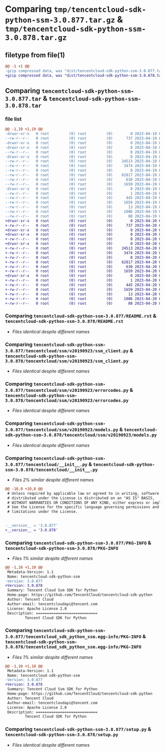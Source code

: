 # Comparing `tmp/tencentcloud-sdk-python-ssm-3.0.877.tar.gz` & `tmp/tencentcloud-sdk-python-ssm-3.0.878.tar.gz`

## filetype from file(1)

```diff
@@ -1 +1 @@
-gzip compressed data, was "dist/tencentcloud-sdk-python-ssm-3.0.877.tar", last modified: Wed Apr 19 09:34:21 2023, max compression
+gzip compressed data, was "dist/tencentcloud-sdk-python-ssm-3.0.878.tar", last modified: Thu Apr 20 00:42:13 2023, max compression
```

## Comparing `tencentcloud-sdk-python-ssm-3.0.877.tar` & `tencentcloud-sdk-python-ssm-3.0.878.tar`

### file list

```diff
@@ -1,19 +1,19 @@
-drwxr-xr-x   0 root         (0) root         (0)        0 2023-04-19 09:34:21.000000 tencentcloud-sdk-python-ssm-3.0.877/
--rw-r--r--   0 root         (0) root         (0)      737 2023-04-19 09:34:21.000000 tencentcloud-sdk-python-ssm-3.0.877/README.rst
-drwxr-xr-x   0 root         (0) root         (0)        0 2023-04-19 09:34:21.000000 tencentcloud-sdk-python-ssm-3.0.877/tencentcloud/
-drwxr-xr-x   0 root         (0) root         (0)        0 2023-04-19 09:34:21.000000 tencentcloud-sdk-python-ssm-3.0.877/tencentcloud/ssm/
--rw-r--r--   0 root         (0) root         (0)        0 2023-04-19 09:34:21.000000 tencentcloud-sdk-python-ssm-3.0.877/tencentcloud/ssm/__init__.py
-drwxr-xr-x   0 root         (0) root         (0)        0 2023-04-19 09:34:21.000000 tencentcloud-sdk-python-ssm-3.0.877/tencentcloud/ssm/v20190923/
--rw-r--r--   0 root         (0) root         (0)    24513 2023-04-19 09:34:21.000000 tencentcloud-sdk-python-ssm-3.0.877/tencentcloud/ssm/v20190923/ssm_client.py
--rw-r--r--   0 root         (0) root         (0)     3474 2023-04-19 09:34:21.000000 tencentcloud-sdk-python-ssm-3.0.877/tencentcloud/ssm/v20190923/errorcodes.py
--rw-r--r--   0 root         (0) root         (0)        0 2023-04-19 09:34:21.000000 tencentcloud-sdk-python-ssm-3.0.877/tencentcloud/ssm/v20190923/__init__.py
--rw-r--r--   0 root         (0) root         (0)    62817 2023-04-19 09:34:21.000000 tencentcloud-sdk-python-ssm-3.0.877/tencentcloud/ssm/v20190923/models.py
--rw-r--r--   0 root         (0) root         (0)      630 2023-04-19 09:34:21.000000 tencentcloud-sdk-python-ssm-3.0.877/tencentcloud/__init__.py
--rw-r--r--   0 root         (0) root         (0)     1659 2023-04-19 09:34:21.000000 tencentcloud-sdk-python-ssm-3.0.877/PKG-INFO
-drwxr-xr-x   0 root         (0) root         (0)        0 2023-04-19 09:34:21.000000 tencentcloud-sdk-python-ssm-3.0.877/tencentcloud_sdk_python_ssm.egg-info/
--rw-r--r--   0 root         (0) root         (0)        1 2023-04-19 09:34:21.000000 tencentcloud-sdk-python-ssm-3.0.877/tencentcloud_sdk_python_ssm.egg-info/dependency_links.txt
--rw-r--r--   0 root         (0) root         (0)      445 2023-04-19 09:34:21.000000 tencentcloud-sdk-python-ssm-3.0.877/tencentcloud_sdk_python_ssm.egg-info/SOURCES.txt
--rw-r--r--   0 root         (0) root         (0)     1659 2023-04-19 09:34:21.000000 tencentcloud-sdk-python-ssm-3.0.877/tencentcloud_sdk_python_ssm.egg-info/PKG-INFO
--rw-r--r--   0 root         (0) root         (0)       13 2023-04-19 09:34:21.000000 tencentcloud-sdk-python-ssm-3.0.877/tencentcloud_sdk_python_ssm.egg-info/top_level.txt
--rw-r--r--   0 root         (0) root         (0)     1006 2023-04-19 09:34:21.000000 tencentcloud-sdk-python-ssm-3.0.877/setup.py
--rw-r--r--   0 root         (0) root         (0)       88 2023-04-19 09:34:21.000000 tencentcloud-sdk-python-ssm-3.0.877/setup.cfg
+drwxr-xr-x   0 root         (0) root         (0)        0 2023-04-20 00:42:13.000000 tencentcloud-sdk-python-ssm-3.0.878/
+-rw-r--r--   0 root         (0) root         (0)      737 2023-04-20 00:42:13.000000 tencentcloud-sdk-python-ssm-3.0.878/README.rst
+drwxr-xr-x   0 root         (0) root         (0)        0 2023-04-20 00:42:13.000000 tencentcloud-sdk-python-ssm-3.0.878/tencentcloud/
+drwxr-xr-x   0 root         (0) root         (0)        0 2023-04-20 00:42:13.000000 tencentcloud-sdk-python-ssm-3.0.878/tencentcloud/ssm/
+-rw-r--r--   0 root         (0) root         (0)        0 2023-04-20 00:42:13.000000 tencentcloud-sdk-python-ssm-3.0.878/tencentcloud/ssm/__init__.py
+drwxr-xr-x   0 root         (0) root         (0)        0 2023-04-20 00:42:13.000000 tencentcloud-sdk-python-ssm-3.0.878/tencentcloud/ssm/v20190923/
+-rw-r--r--   0 root         (0) root         (0)    24513 2023-04-20 00:42:13.000000 tencentcloud-sdk-python-ssm-3.0.878/tencentcloud/ssm/v20190923/ssm_client.py
+-rw-r--r--   0 root         (0) root         (0)     3474 2023-04-20 00:42:13.000000 tencentcloud-sdk-python-ssm-3.0.878/tencentcloud/ssm/v20190923/errorcodes.py
+-rw-r--r--   0 root         (0) root         (0)        0 2023-04-20 00:42:13.000000 tencentcloud-sdk-python-ssm-3.0.878/tencentcloud/ssm/v20190923/__init__.py
+-rw-r--r--   0 root         (0) root         (0)    62817 2023-04-20 00:42:13.000000 tencentcloud-sdk-python-ssm-3.0.878/tencentcloud/ssm/v20190923/models.py
+-rw-r--r--   0 root         (0) root         (0)      630 2023-04-20 00:42:13.000000 tencentcloud-sdk-python-ssm-3.0.878/tencentcloud/__init__.py
+-rw-r--r--   0 root         (0) root         (0)     1659 2023-04-20 00:42:13.000000 tencentcloud-sdk-python-ssm-3.0.878/PKG-INFO
+drwxr-xr-x   0 root         (0) root         (0)        0 2023-04-20 00:42:13.000000 tencentcloud-sdk-python-ssm-3.0.878/tencentcloud_sdk_python_ssm.egg-info/
+-rw-r--r--   0 root         (0) root         (0)        1 2023-04-20 00:42:13.000000 tencentcloud-sdk-python-ssm-3.0.878/tencentcloud_sdk_python_ssm.egg-info/dependency_links.txt
+-rw-r--r--   0 root         (0) root         (0)      445 2023-04-20 00:42:13.000000 tencentcloud-sdk-python-ssm-3.0.878/tencentcloud_sdk_python_ssm.egg-info/SOURCES.txt
+-rw-r--r--   0 root         (0) root         (0)     1659 2023-04-20 00:42:13.000000 tencentcloud-sdk-python-ssm-3.0.878/tencentcloud_sdk_python_ssm.egg-info/PKG-INFO
+-rw-r--r--   0 root         (0) root         (0)       13 2023-04-20 00:42:13.000000 tencentcloud-sdk-python-ssm-3.0.878/tencentcloud_sdk_python_ssm.egg-info/top_level.txt
+-rw-r--r--   0 root         (0) root         (0)     1006 2023-04-20 00:42:13.000000 tencentcloud-sdk-python-ssm-3.0.878/setup.py
+-rw-r--r--   0 root         (0) root         (0)       88 2023-04-20 00:42:13.000000 tencentcloud-sdk-python-ssm-3.0.878/setup.cfg
```

### Comparing `tencentcloud-sdk-python-ssm-3.0.877/README.rst` & `tencentcloud-sdk-python-ssm-3.0.878/README.rst`

 * *Files identical despite different names*

### Comparing `tencentcloud-sdk-python-ssm-3.0.877/tencentcloud/ssm/v20190923/ssm_client.py` & `tencentcloud-sdk-python-ssm-3.0.878/tencentcloud/ssm/v20190923/ssm_client.py`

 * *Files identical despite different names*

### Comparing `tencentcloud-sdk-python-ssm-3.0.877/tencentcloud/ssm/v20190923/errorcodes.py` & `tencentcloud-sdk-python-ssm-3.0.878/tencentcloud/ssm/v20190923/errorcodes.py`

 * *Files identical despite different names*

### Comparing `tencentcloud-sdk-python-ssm-3.0.877/tencentcloud/ssm/v20190923/models.py` & `tencentcloud-sdk-python-ssm-3.0.878/tencentcloud/ssm/v20190923/models.py`

 * *Files identical despite different names*

### Comparing `tencentcloud-sdk-python-ssm-3.0.877/tencentcloud/__init__.py` & `tencentcloud-sdk-python-ssm-3.0.878/tencentcloud/__init__.py`

 * *Files 2% similar despite different names*

```diff
@@ -10,8 +10,8 @@
 # Unless required by applicable law or agreed to in writing, software
 # distributed under the License is distributed on an "AS IS" BASIS,
 # WITHOUT WARRANTIES OR CONDITIONS OF ANY KIND, either express or implied.
 # See the License for the specific language governing permissions and
 # limitations under the License.
 
 
-__version__ = '3.0.877'
+__version__ = '3.0.878'
```

### Comparing `tencentcloud-sdk-python-ssm-3.0.877/PKG-INFO` & `tencentcloud-sdk-python-ssm-3.0.878/PKG-INFO`

 * *Files 1% similar despite different names*

```diff
@@ -1,10 +1,10 @@
 Metadata-Version: 1.1
 Name: tencentcloud-sdk-python-ssm
-Version: 3.0.877
+Version: 3.0.878
 Summary: Tencent Cloud Ssm SDK for Python
 Home-page: https://github.com/TencentCloud/tencentcloud-sdk-python
 Author: Tencent Cloud
 Author-email: tencentcloudapi@tencent.com
 License: Apache License 2.0
 Description: ============================
         Tencent Cloud SDK for Python
```

### Comparing `tencentcloud-sdk-python-ssm-3.0.877/tencentcloud_sdk_python_ssm.egg-info/PKG-INFO` & `tencentcloud-sdk-python-ssm-3.0.878/tencentcloud_sdk_python_ssm.egg-info/PKG-INFO`

 * *Files 1% similar despite different names*

```diff
@@ -1,10 +1,10 @@
 Metadata-Version: 1.1
 Name: tencentcloud-sdk-python-ssm
-Version: 3.0.877
+Version: 3.0.878
 Summary: Tencent Cloud Ssm SDK for Python
 Home-page: https://github.com/TencentCloud/tencentcloud-sdk-python
 Author: Tencent Cloud
 Author-email: tencentcloudapi@tencent.com
 License: Apache License 2.0
 Description: ============================
         Tencent Cloud SDK for Python
```

### Comparing `tencentcloud-sdk-python-ssm-3.0.877/setup.py` & `tencentcloud-sdk-python-ssm-3.0.878/setup.py`

 * *Files identical despite different names*

